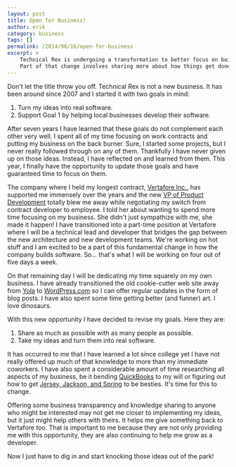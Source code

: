 ```yaml
---
layout: post
title: Open for Business!
author: erik
category: business
tags: []
permalink: /2014/06/16/open-for-business
excerpt: >
    Technical Rex is undergoing a transformation to better focus on building great software.
    Part of that change involves sharing more about how things get done!
---
```


Don't let the title throw you off. Technical Rex is not a new business. It has been around since 2007 and I started it with two goals in mind:

1. Turn my ideas into real software.
2. Support Goal 1 by helping local businesses develop their software.

After seven years I have learned that these goals do not complement each other very well. I spent all of my time focusing on work contracts and putting my business on the back burner. Sure, I started some projects, but I never really followed through on any of them. Thankfully I have never given up on those ideas. Instead, I have reflected on and learned from them. This year, I finally have the opportunity to update those goals and have guaranteed time to focus on them.

The company where I held my longest contract, [Vertafore Inc.](http://www.vertafore.com), has supported me immensely over the years and the new [VP of Product Development](https://www.linkedin.com/pub/susan-buck/4/29a/161) totally blew me away while negotiating my switch from contract developer to employee. I told her about wanting to spend more time focusing on my business. She didn't just sympathize with me, she made it happen! I have transitioned into a part-time position at Vertafore where I will be a technical lead and developer that bridges the gap between the new architecture and new development teams. We're working on hot stuff and I am excited to be a part of this fundamental change in how the company builds software. So... that's what I will be working on four out of five days a week.

On that remaining day I will be dedicating my time squarely on my own business. I have already transitioned the old cookie-cutter web site away from [Yola](http://www.yola.com) to [WordPress.com](http://www.wordpress.com) so I can offer regular updates in the form of blog posts. I have also spent some time getting better (and funner) art. I love dinosaurs.

With this new opportunity I have decided to revise my goals. Here they are:

1. Share as much as possible with as many people as possible.
2. Take my ideas and turn them into real software.

It has occurred to me that I have learned a lot since college yet I have not really offered up much of that knowledge to more than my immediate coworkers. I have also spent a considerable amount of time researching all aspects of my business, be it bending [QuickBooks](http://quickbooks.intuit.com/online) to my will or figuring out how to get [Jersey, Jackson, and Spring](https://jersey.java.net/nonav/documentation/latest/user-guide.html) to be besties. It's time for this to change.

Offering some business transparency and knowledge sharing to anyone who might be interested may not get me closer to implementing my ideas, but it just might help others with theirs. It helps me give something back to Vertafore too. That is important to me because they are not only providing me with this opportunity, they are also continuing to help me grow as a developer.

Now I just have to dig in and start knocking those ideas out of the park!
